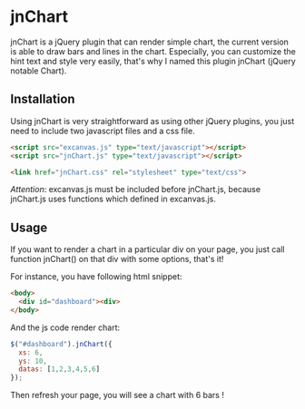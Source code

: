 # jnChart

jnChart is a jQuery plugin that can render simple chart, the current version is able to draw bars and lines in the chart. Especially, you can customize the hint text and style very easily, that's why I named this plugin jnChart (jQuery notable Chart).

## Installation

Using jnChart is very straightforward as using other jQuery plugins, you just need to include two javascript files and a css file.

``` html
<script src="excanvas.js" type="text/javascript"></script>
<script src="jnChart.js" type="text/javascript"></script>

<link href="jnChart.css" rel="stylesheet" type="text/css">
```
*Attention*: excanvas.js must be included before jnChart.js, because jnChart.js uses functions which defined in excanvas.js.

## Usage

If you want to render a chart in a particular div on your page, you just call function jnChart() on that div with some options, that's it!

For instance, you have following html snippet: 

```html
<body>
  <div id="dashboard"><div>
</body> 
```
And the js code render chart:

```javascript
$("#dashboard").jnChart({
  xs: 6,
  ys: 10,
  datas: [1,2,3,4,5,6]
});
```
Then refresh your page, you will see a chart with 6 bars !



 